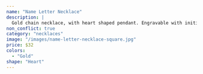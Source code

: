 ```yaml
---
name: "Name Letter Necklace"
description: |
  Gold chain necklace, with heart shaped pendant. Engravable with initial.
non_conflict: true
category: "necklaces"
image: "/images/name-letter-necklace-square.jpg"
price: $32
colors:
  - "Gold"
shape: "Heart"
---
```

